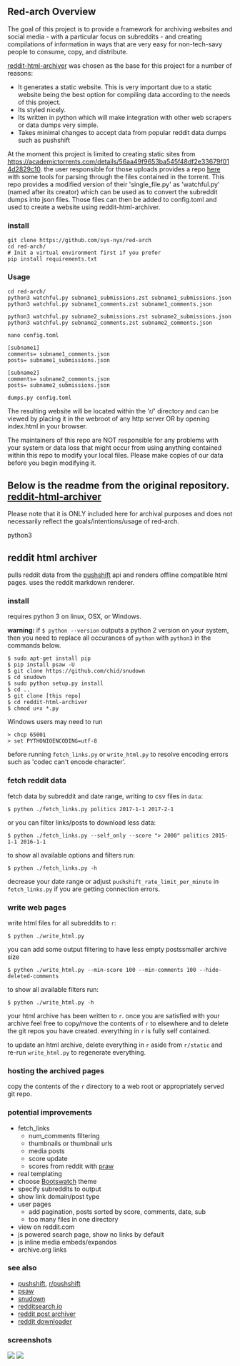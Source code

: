 ## Red-arch Overview
The goal of this project is to provide a framework for archiving websites and social media -  with a particular focus on subreddits - and creating compilations of information in ways that are very easy for non-tech-savy people to consume, copy, and distribute.

[reddit-html-archiver](https://github.com/libertysoft3/reddit-html-archiver) was chosen as the base for this project for a number of reasons:
- It generates a static website. This is very important due to a static website being the best option for compiling data according to the needs of this project.  
- Its styled nicely.
- Its written in python which will make integration with other web scrapers or data dumps very simple.
- Takes minimal changes to accept data from popular reddit data dumps such as pushshift

At the moment this project is limited to creating static sites from https://academictorrents.com/details/56aa49f9653ba545f48df2e33679f014d2829c10. the user responsible for those uploads provides a repo [here](https://github.com/Watchful1/PushshiftDumps) with some tools for parsing through the files contained in the torrent. This repo provides a modified version of their 'single_file.py' as 'watchful.py' (named after its creator) which can be used as to convert the subreddit dumps into json files. Those files can then be added to config.toml and used to create a website using reddit-html-archiver.
 
### install

```
git clone https://github.com/sys-nyx/red-arch
cd red-arch/
# Init a virtual environment first if you prefer
pip install requirements.txt

```

### Usage

```
cd red-arch/
python3 watchful.py subname1_submissions.zst subname1_submissions.json
python3 watchful.py subname1_comments.zst subname1_comments.json

python3 watchful.py subname2_submissions.zst subname2_submissions.json
python3 watchful.py subname2_comments.zst subname2_comments.json

```

```
nano config.toml

```
```
[subname1]
comments= subname1_comments.json
posts= subname1_submissions.json

[subname2]
comments= subname2_comments.json
posts= subname2_submissions.json
```

```
dumps.py config.toml
```

The resulting website will be located within the 'r/' directory and can be viewed by placing it in the webroot of any http server OR by opening index.html in your browser. 

The maintainers of this repo are NOT responsible for any problems with your system or data loss that might occur from using anything contained within this repo to modify your local files. Please make copies of our data before you begin modifying it. 

## Below is the readme from the original repository. [reddit-html-archiver](https://github.com/libertysoft3/reddit-html-archiver)
Please note that it is ONLY included here for archival purposes and does not necessarily reflect the goals/intentions/usage of red-arch.  

python3
## reddit html archiver

pulls reddit data from the [pushshift](https://github.com/pushshift/api) api and renders offline compatible html pages. uses the reddit markdown renderer.

### install

requires python 3 on linux, OSX, or Windows. 

**warning:** if `$ python --version` outputs a python 2 version on your system, then you need to replace all occurances of `python` with `python3` in the commands below.

    $ sudo apt-get install pip
    $ pip install psaw -U
    $ git clone https://github.com/chid/snudown
    $ cd snudown
    $ sudo python setup.py install
    $ cd ..
    $ git clone [this repo]
    $ cd reddit-html-archiver
    $ chmod u+x *.py

Windows users may need to run

    > chcp 65001
    > set PYTHONIOENCODING=utf-8

before running `fetch_links.py` or `write_html.py` to resolve encoding errors such as 'codec can't encode character'.

### fetch reddit data

fetch data by subreddit and date range, writing to csv files in `data`:

    $ python ./fetch_links.py politics 2017-1-1 2017-2-1
    
or you can filter links/posts to download less data:

    $ python ./fetch_links.py --self_only --score "> 2000" politics 2015-1-1 2016-1-1
    
to show all available options and filters run:

    $ python ./fetch_links.py -h

decrease your date range or adjust `pushshift_rate_limit_per_minute` in `fetch_links.py` if you are getting connection errors.

### write web pages

write html files for all subreddits to `r`:

    $ python ./write_html.py

you can add some output filtering to have less empty postssmaller archive size

    $ python ./write_html.py --min-score 100 --min-comments 100 --hide-deleted-comments
    
to show all available filters run:

    $ python ./write_html.py -h

your html archive has been written to `r`. once you are satisfied with your archive feel free to copy/move the contents of `r` to elsewhere and to delete the git repos you have created. everything in `r` is fully self contained.

to update an html archive, delete everything in `r` aside from `r/static` and re-run `write_html.py` to regenerate everything.

### hosting the archived pages

copy the contents of the `r` directory to a web root or appropriately served git repo.

### potential improvements

* fetch_links
  * num_comments filtering
  * thumbnails or thumbnail urls
  * media posts
  * score update
  * scores from reddit with [praw](https://github.com/praw-dev/praw)
* real templating
* choose [Bootswatch](https://bootswatch.com/) theme
* specify subreddits to output
* show link domain/post type
* user pages
  * add pagination, posts sorted by score, comments, date, sub
  * too many files in one directory
* view on reddit.com
* js powered search page, show no links by default
* js inline media embeds/expandos
* archive.org links

### see also

* [pushshift](https://github.com/pushshift/api), [r/pushshift](https://www.reddit.com/r/pushshift/)
* [psaw](https://github.com/dmarx/psaw)
* [snudown](https://github.com/reddit/snudown)
* [redditsearch.io](https://redditsearch.io/)
* [reddit post archiver](https://github.com/sJohnsonStoever/redditPostArchiver)
* [reddit downloader](https://github.com/shadowmoose/RedditDownloader)

### screenshots

![](screenshots/sub.jpg)
![](screenshots/post.jpg)
